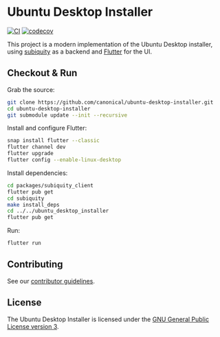 # Ubuntu Desktop Installer

[![CI](https://github.com/canonical/ubuntu-desktop-installer/workflows/Flutter%20CI/badge.svg)](https://github.com/canonical/ubuntu-desktop-installer/actions)
[![codecov](https://codecov.io/gh/canonical/ubuntu-desktop-installer/branch/main/graph/badge.svg)](https://codecov.io/gh/canonical/ubuntu-desktop-installer)

This project is a modern implementation of the Ubuntu Desktop installer, using [subiquity](https://github.com/canonical/subiquity) as a backend and [Flutter](https://flutter.dev/) for the UI.

## Checkout & Run

Grab the source:
```sh
git clone https://github.com/canonical/ubuntu-desktop-installer.git
cd ubuntu-desktop-installer
git submodule update --init --recursive
```

Install and configure Flutter:
```sh
snap install flutter --classic
flutter channel dev
flutter upgrade
flutter config --enable-linux-desktop
```

Install dependencies:
```sh
cd packages/subiquity_client
flutter pub get
cd subiquity
make install_deps
cd ../../ubuntu_desktop_installer
flutter pub get
```

Run:
```sh
flutter run
```

## Contributing

See our [contributor guidelines](CONTRIBUTING.md).

## License

The Ubuntu Desktop Installer is licensed under the [GNU General Public License version 3](LICENSE).
